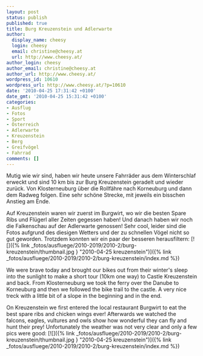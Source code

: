```yaml
---
layout: post
status: publish
published: true
title: Burg Kreuzenstein und Adlerwarte
author:
  display_name: cheesy
  login: cheesy
  email: christine@cheesy.at
  url: http://www.cheesy.at/
author_login: cheesy
author_email: christine@cheesy.at
author_url: http://www.cheesy.at/
wordpress_id: 10610
wordpress_url: http://www.cheesy.at/?p=10610
date: '2010-04-25 17:31:42 +0100'
date_gmt: '2010-04-25 15:31:42 +0100'
categories:
- Ausflug
- Fotos
- Sport
- Österreich
- Adlerwarte
- Kreuzenstein
- Berg
- Greifvögel
- Fahrrad
comments: []
---
```

<!--:de-->Mutig wie wir sind, haben wir heute unsere Fahrräder aus dem Winterschlaf erweckt und sind 10 km bis zur Burg Kreuzenstein geradelt und wieder zurück. Von Klosterneuburg über die Rollfähre nach Korneuburg und dann dem Radweg folgen. Eine sehr schöne Strecke, mit jeweils ein bisschen Anstieg am Ende.
Auf Kreuzenstein waren wir zuerst im Burgwirt, wo wir die besten Spare Ribs und Flügerl aller Zeiten gegessen haben! Und danach haben wir noch die Falkenschau auf der Adlerwarte genossen! Sehr cool, leider sind die Fotos aufgrund des diesigen Wetters und der zu schnellen Vögel nicht so gut geworden. Trotzdem konnten wir ein paar der besseren herausfiltern:
[![]({% link _fotos/ausfluege/2010-2019/2010-2/burg-kreuzenstein/thumbnail.jpg } "2010-04-25 kreuzenstein")]({% link _fotos/ausfluege/2010-2019/2010-2/burg-kreuzenstein/index.md %})
<!--:--><!--:en-->We were brave today and brought our bikes out from their winter's sleep into the sunlight to make a short tour (10km one way) to Castle Kreuzenstein and back. From Klosterneuburg we took the ferry over the Danube to Korneuburg and then we followed the bike trail to the castle. A very nice treck with a little bit of a slope in the beginning and in the end.
On Kreuzenstein we first entered the local restaurant Burgwirt to eat the best spare ribs and chicken wings ever! Afterwards we watched the falcons, eagles, vultures and owls show how wonderful they can fly and hunt their prey!
Unfortunately the weather was not very clear and only a few pics were good:
[![]({% link _fotos/ausfluege/2010-2019/2010-2/burg-kreuzenstein/thumbnail.jpg } "2010-04-25 kreuzenstein")]({% link _fotos/ausfluege/2010-2019/2010-2/burg-kreuzenstein/index.md %})
<!--:-->
